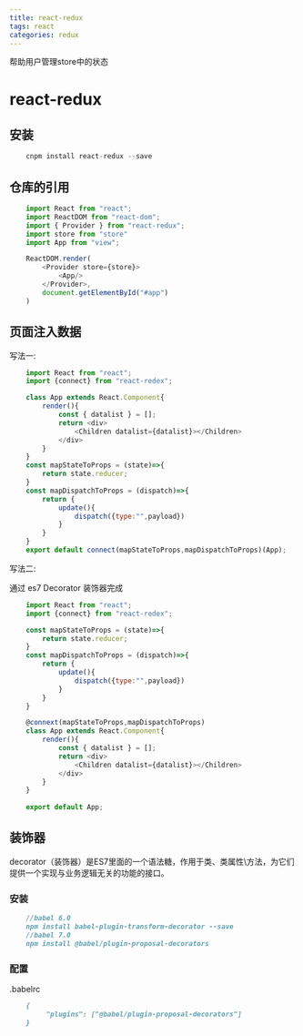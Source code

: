 ```yaml
---
title: react-redux
tags: react
categories: redux
---
```

	
帮助用户管理store中的状态

# react-redux

## 安装
``` js
	cnpm install react-redux --save
```
<!-- more -->

## 仓库的引用
```js
	import React from "react";
	import ReactDOM from "react-dom";
	import { Provider } from "react-redux";
	import store from "store"
	import App from "view";

	ReactDOM.render(
		<Provider store={store}>
			<App/>
		</Provider>,
		document.getElementById("#app")
	)
```
## 页面注入数据

写法一:

```js
	import React from "react";
	import {connect} from "react-redex";

	class App extends React.Component{
		render(){
			const { datalist } = [];
			return <div>
				<Children datalist={datalist}></Children>
			</div>
		}
	}
	const mapStateToProps = (state)=>{
		return state.reducer;
	}
	const mapDispatchToProps = (dispatch)=>{
		return {
			update(){
				dispatch({type:"",payload})
			}
		}
	}
	export default connect(mapStateToProps,mapDispatchToProps)(App);
```

写法二:

通过 es7 Decorator 装饰器完成

```js
	import React from "react";
	import {connect} from "react-redex";

	const mapStateToProps = (state)=>{
		return state.reducer;
	}
	const mapDispatchToProps = (dispatch)=>{
		return {
			update(){
				dispatch({type:"",payload})
			}
		}
	}

	@connext(mapStateToProps,mapDispatchToProps)
	class App extends React.Component{
		render(){
			const { datalist } = [];
			return <div>
				<Children datalist={datalist}></Children>
			</div>
		}
	}
	
	export default App;
```

## 装饰器
decorator（装饰器）是ES7里面的一个语法糖，作用于类、类属性\方法，为它们提供一个实现与业务逻辑无关的功能的接口。

### 安装

```md
	//babel 6.0
	npm install babel-plugin-transform-decorator --save
	//babel 7.0
	npm install @babel/plugin-proposal-decorators
```

### 配置
.babelrc
```md
	{
		 "plugins": ["@babel/plugin-proposal-decorators"]
	}
```